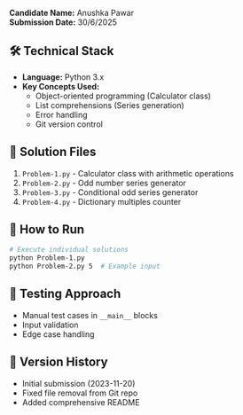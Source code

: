 
**Candidate Name:** Anushka Pawar  
**Submission Date:** 30/6/2025

## 🛠️ Technical Stack
- **Language:** Python 3.x
- **Key Concepts Used:**
  - Object-oriented programming (Calculator class)
  - List comprehensions (Series generation)
  - Error handling
  - Git version control

## 📂 Solution Files
1. `Problem-1.py` - Calculator class with arithmetic operations
2. `Problem-2.py` - Odd number series generator
3. `Problem-3.py` - Conditional odd series generator 
4. `Problem-4.py` - Dictionary multiples counter

## 🚀 How to Run
```bash
# Execute individual solutions
python Problem-1.py
python Problem-2.py 5  # Example input
```

## 🧪 Testing Approach
- Manual test cases in `__main__` blocks
- Input validation
- Edge case handling

## 🔄 Version History
- Initial submission (2023-11-20)
- Fixed file removal from Git repo
- Added comprehensive README
